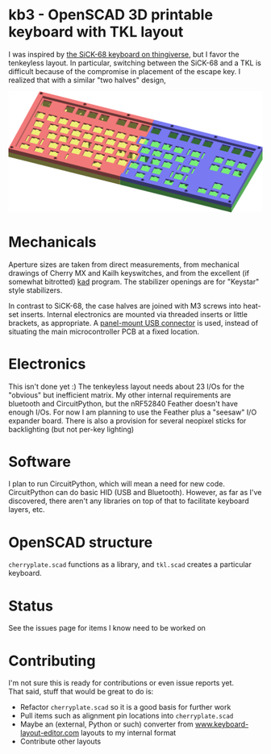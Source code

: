 # kb3 - OpenSCAD 3D printable keyboard with TKL layout

I was inspired by [the SiCK-68 keyboard on thingiverse](https://www.thingiverse.com/thing:3478494), but I favor the tenkeyless layout.
In particular, switching between the SiCK-68 and a TKL is difficult because of the compromise in placement of the escape key.
I realized that with a similar "two halves" design, 

![3D Rendering](tkl.png)

# Mechanicals

Aperture sizes are taken from direct measurements, from mechanical drawings of Cherry MX and Kailh keyswitches, and from the excellent (if somewhat bitrotted) [kad](https://github.com/swill/kad) program.
The stabilizer openings are for "Keystar" style stabilizers.

In contrast to SiCK-68, the case halves are joined with M3 screws into heat-set inserts.
Internal electronics are mounted via threaded inserts or little brackets, as appropriate.
A [panel-mount USB connector](https://www.adafruit.com/product/3258) is used, instead of situating the main microcontroller PCB at a fixed location.

# Electronics

This isn't done yet :)
The tenkeyless layout needs about 23 I/Os for the "obvious" but inefficient matrix.
My other internal requirements are bluetooth and CircuitPython, but the nRF52840 Feather doesn't have enough I/Os.
For now I am planning to use the Feather plus a "seesaw" I/O expander board.
There is also a provision for several neopixel sticks for backlighting (but not per-key lighting)

# Software

I plan to run CircuitPython, which will mean a need for new code.
CircuitPython can do basic HID (USB and Bluetooth).
However, as far as I've discovered, there aren't any libraries on top of that to facilitate keyboard layers, etc.

# OpenSCAD structure

`cherryplate.scad` functions as a library, and `tkl.scad` creates a particular keyboard.

# Status

See the issues page for items I know need to be worked on

# Contributing

I'm not sure this is ready for contributions or even issue reports yet.  
That said, stuff that would be great to do is:
 * Refactor `cherryplate.scad` so it is a good basis for further work
 * Pull items such as alignment pin locations into `cherryplate.scad`
 * Maybe an (external, Python or such) converter from www.keyboard-layout-editor.com layouts to my internal format
 * Contribute other layouts
